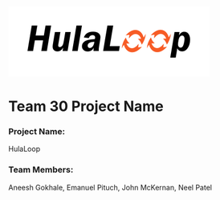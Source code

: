 ![HulaLoop Logo](res/logo/hulaloop-header-small.png)

# Team 30 Project Name

### **Project Name:** ###
HulaLoop

### **Team Members:** ###
Aneesh Gokhale, Emanuel Pituch, John McKernan, Neel Patel